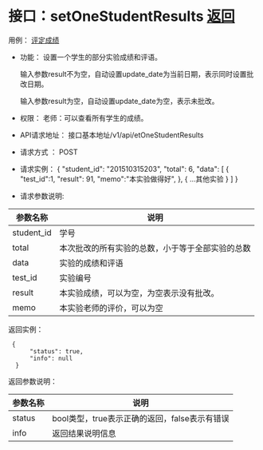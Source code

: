 # 接口：setOneStudentResults [返回](https://github.com/caiweicai/is_analysis/blob/master/test6/README.md)

用例： [评定成绩](https://github.com/caiweicai/is_analysis/blob/master/test6/用例/评定成绩.md)

- 功能： 设置一个学生的部分实验成绩和评语。

  输入参数result不为空，自动设置update_date为当前日期，表示同时设置批改日期。

  输入参数result为空，自动设置update_date为空，表示未批改。

- 权限： 老师：可以查看所有学生的成绩。

- API请求地址： 接口基本地址/v1/api/etOneStudentResults

- 请求方式 ： POST

- 请求实例：
  { "student_id": "201510315203", "total": 6, "data": [ { "test_id":1, "result": 91, "memo":"本实验做得好", }, { ...其他实验 } ] }

- 请求参数说明:

| 参数名称   | 说明                                             |
| ---------- | ------------------------------------------------ |
| student_id | 学号                                             |
| total      | 本次批改的所有实验的总数，小于等于全部实验的总数 |
| data       | 实验的成绩和评语                                 |
| test_id    | 实验编号                                         |
| result     | 本实验成绩，可以为空，为空表示没有批改。         |
| memo       | 本实验老师的评价，可以为空                       |

返回实例：

```
 {         
      "status": true,
      "info": null
  }
```

返回参数说明：

| 参数名称 | 说明                                          |
| -------- | --------------------------------------------- |
| status   | bool类型，true表示正确的返回，false表示有错误 |
| info     | 返回结果说明信息                              |

